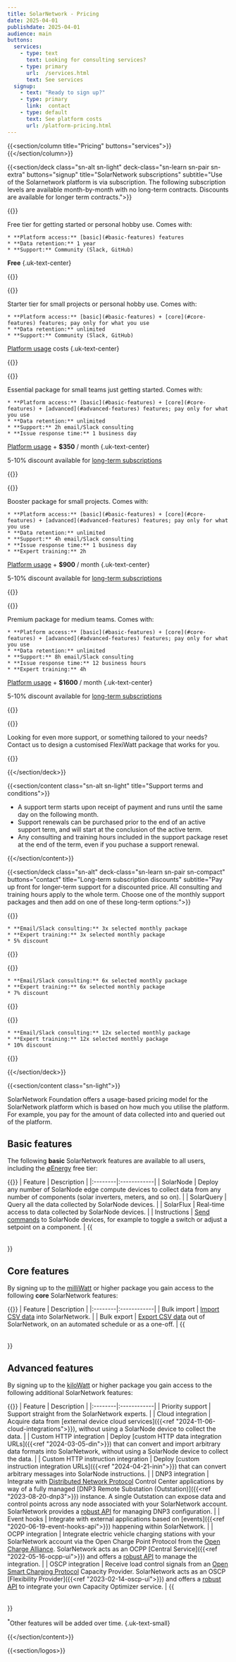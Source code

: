 ```yaml
---
title: SolarNetwork - Pricing
date: 2025-04-01
publishdate: 2025-04-01
audience: main
buttons:
  services:
    - type: text
      text: Looking for consulting services?
    - type: primary
      url:  /services.html
      text: See services
  signup:
    - text: "Ready to sign up?"
    - type: primary
      link:  contact
    - type: default
      text: See platform costs
      url: /platform-pricing.html
---
```

{{<section/column title="Pricing" buttons="services">}}
{{</section/column>}}

{{<section/deck class="sn-alt sn-light" deck-class="sn-learn sn-pair sn-extra" buttons="signup"
  title="SolarNetwork subscriptions"
  subtitle="Use of the Solarnetwork platform is via subscription. The following subscription levels are available month-by-month with no long-term contracts. Discounts are available for longer term contracts.">}}

  {{<deck-link-card class="sn-main"
      logo="/img/support/support-0energy.svg"
      alt="Zero Energy" >}}

  Free tier for getting started or personal hobby use. Comes with:

    * **Platform access:** [basic](#basic-features) features
    * **Data retention:** 1 year
    * **Support:** Community (Slack, GitHub)

  <span class="uk-text-large">**Free**</span>
  {.uk-text-center}

  {{</deck-link-card>}}

  {{<deck-link-card class="sn-main"
      logo="/img/support/support-milliwatt.svg"
      alt="millwatt" >}}

  Starter tier for small projects or personal hobby use. Comes with:

    * **Platform access:** [basic](#basic-features) + [core](#core-features) features; pay only for what you use
    * **Data retention:** unlimited
    * **Support:** Community (Slack, GitHub)

  <span class="uk-text-large">[Platform usage](/platform-pricing.html) costs</span>
  {.uk-text-center}

  {{</deck-link-card>}}

  {{<deck-link-card class="sn-main"
      logo="/img/support/support-kilowatt.svg"
      alt="Kilowatt" >}}

  Essential package for small teams just getting started. Comes with:

    * **Platform access:** [basic](#basic-features) + [core](#core-features) + [advanced](#advanced-features) features; pay only for what you use
    * **Data retention:** unlimited
    * **Support:** 2h email/Slack consulting
    * **Issue response time:** 1 business day

  <span class="uk-text-large">[Platform usage](/platform-pricing.html) + **$350** <span class="uk-text-muted">/ month</span></span>
  {.uk-text-center}

  5-10% discount available for [long-term subscriptions](#long-term-subscription-discounts)

  {{</deck-link-card>}}

  {{<deck-link-card class="sn-main"
      logo="/img/support/support-megawatt.svg"
      alt="Megawatt" >}}

  Booster package for small projects. Comes with:

    * **Platform access:** [basic](#basic-features) + [core](#core-features) + [advanced](#advanced-features) features; pay only for what you use
    * **Data retention:** unlimited
    * **Support:** 4h email/Slack consulting
    * **Issue response time:** 1 business day
    * **Expert training:** 2h

  <span class="uk-text-large">[Platform usage](/platform-pricing.html) + **$900** <span class="uk-text-muted">/ month</span></span>
  {.uk-text-center}

  5-10% discount available for [long-term subscriptions](#long-term-subscription-discounts)

  {{</deck-link-card>}}

  {{<deck-link-card class="sn-main"
      logo="/img/support/support-gigawatt.svg"
      alt="Gigawatt" >}}

  Premium package for medium teams. Comes with:

    * **Platform access:** [basic](#basic-features) + [core](#core-features) + [advanced](#advanced-features) features; pay only for what you use
    * **Data retention:** unlimited
    * **Support:** 8h email/Slack consulting
    * **Issue response time:** 12 business hours
    * **Expert training:** 4h

  <span class="uk-text-large">[Platform usage](/platform-pricing.html) + **$1600** <span class="uk-text-muted">/ month</span></span>
  {.uk-text-center}

  5-10% discount available for [long-term subscriptions](#long-term-subscription-discounts)

  {{</deck-link-card>}}

  {{<deck-link-card class="sn-main"
      logo="/img/support/support-flexiwatt.svg"
      alt="Flexiwatt">}}

  Looking for even more support, or something tailored to your needs? Contact us to
  design a customised FlexiWatt package that works for you.

  {{</deck-link-card>}}

{{</section/deck>}}

{{<section/content class="sn-alt sn-light" title="Support terms and conditions">}}

 * A support term starts upon receipt of payment and runs until the same day on the following month.
 * Support renewals can be purchased prior to the end of an active support term, and will start
   at the conclusion of the active term.
 * Any consulting and training hours included in the support package reset at the end of the term,
   even if you puchase a support renewal.

{{</section/content>}}


{{<section/deck class="sn-alt" deck-class="sn-learn sn-pair sn-compact" buttons="contact"
  title="Long-term subscription discounts"
  subtitle="Pay up front for longer-term support for a discounted price. All consulting and training hours apply to the whole term. Choose one of the monthly support packages and then add on one of these long-term options:">}}

  {{<deck-card class="sn-main" title="Quarterly" subtitle="3 month term">}}

    * **Email/Slack consulting:** 3x selected monthly package
    * **Expert training:** 3x selected monthly package
    * 5% discount

  {{</deck-card>}}

  {{<deck-card class="sn-main" title="Semi-annually" subtitle="6 month term">}}

    * **Email/Slack consulting:** 6x selected monthly package
    * **Expert training:** 6x selected monthly package
    * 7% discount

  {{</deck-card>}}

  {{<deck-card class="sn-main" title="Annually" subtitle="12 month term">}}

    * **Email/Slack consulting:** 12x selected monthly package
    * **Expert training:** 12x selected monthly package
    * 10% discount

  {{</deck-card>}}

{{</section/deck>}}


{{<section/content class="sn-light">}}

SolarNetwork Foundation offers a usage-based pricing model for the SolarNetwork platform which is
based on how much you utilise the platform. For example, you pay for the amount of data collected into
and queried out of the platform.

## Basic features

The following **basic** SolarNetwork features are available to all users, including the
[∅Energy](#on-demand-monthly-packages) free tier:

{{<table>}}
| Feature | Description |
|:--------|:------------|
| SolarNode | Deploy any number of SolarNode edge compute devices to collect data from any number of components (solar inverters, meters, and so on). |
| SolarQuery | Query all the data collected by SolarNode devices. |
| SolarFlux | Real-time access to data collected by SolarNode devices. |
| Instructions     | [Send commands](https://github.com/SolarNetwork/solarnetwork/wiki/SolarUser-API#queue-instruction) to SolarNode devices, for example to toggle a switch or adjust a setpoint on a component. |
{{</table>}}

## Core features

By signing up to the [milliWatt](#on-demand-monthly-packages) or higher package you gain access to the following **core** SolarNetwork features:

{{<table>}}
| Feature | Description |
|:--------|:------------|
| Bulk import      | [Import CSV data](https://github.com/SolarNetwork/solarnetwork/wiki/SolarUser-Datum-Import-API) into SolarNetwork. |
| Bulk export      | [Export CSV data](https://github.com/SolarNetwork/solarnetwork/wiki/SolarUser-Datum-Export-API) out of SolarNetwork, on an automated schedule or as a one-off. |
{{</table>}}

## Advanced features

By signing up to the [kiloWatt](#on-demand-monthly-packages) or higher package you gain access to the following additional SolarNetwork features:

{{<table>}}
| Feature | Description |
|:--------|:------------|
| Priority support | Support straight from the SolarNetwork experts. |
| Cloud integration | Acquire data from [external device cloud services]({{<ref "2024-11-06-cloud-integrations">}}), without using a SolarNode device to collect the data. |
| Custom HTTP integration | Deploy [custom HTTP data integration URLs]({{<ref "2024-03-05-din">}}) that can convert and import arbitrary data formats into SolarNetwork, without using a SolarNode device to collect the data. |
| Custom HTTP instruction integration | Deploy [custom instruction integration URLs]({{<ref "2024-04-21-inin">}}) that can convert arbitrary messages into SolarNode instructions. |
| DNP3 integration | Integrate with [Distributed Network Protocol](https://en.wikipedia.org/wiki/DNP3) Control Center applications by way of a fully managed [DNP3 Remote Substation (Outstation)]({{<ref "2023-08-20-dnp3">}}) instance. A single Outstation can expose data and control points across any node associated with your SolarNetwork account. SolarNetwork provides a [robust API](https://github.com/SolarNetwork/solarnetwork/wiki/SolarUser-DNP3-API) for managing DNP3 configuration. |
| Event hooks      | Integrate with external applications based on [events]({{<ref "2020-06-19-event-hooks-api">}}) happening within SolarNetwork. |
| OCPP integration | Integrate electric vehicle charging stations with your SolarNetwork account via the Open Charge Point Protocol from the [Open Charge Alliance](https://www.openchargealliance.org/). SolarNetwork acts as an OCPP [Central Service]({{<ref "2022-05-16-ocpp-ui">}}) and offers a [robust API](https://github.com/SolarNetwork/solarnetwork/wiki/SolarUser-OCPP-API) to manage the integration. |
| OSCP integration | Receive load control signals from an [Open Smart Charging Protocol](https://www.openchargealliance.org/protocols/oscp-20/) Capacity Provider. SolarNetwork acts as an OSCP [Flexibility Provider]({{<ref "2023-02-14-oscp-ui">}}) and offers a [robust API](https://github.com/SolarNetwork/solarnetwork/wiki/SolarUser-OSCP-API) to integrate your own Capacity Optimizer service. |
{{</table>}}

<sup>*</sup>Other features will be added over time.
{.uk-text-small}

{{</section/content>}}

{{<section/logos>}}
